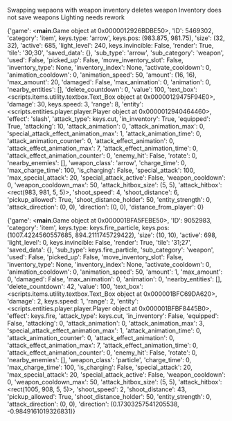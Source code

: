 Swapping wepaons with weapon inventory deletes weapon
Inventory does not save weapons
Lighting needs rework



{'game': <__main__.Game object at 0x0000012926BDBE50>, 'ID': 5469302, 'category': 'item', keys.type: 'arrow', keys.pos: (983.875, 981.75), 'size': (32, 32), 'active': 685, 'light_level': 240, keys.invincible: False, 'render': True, 'tile': '30;30', 'saved_data': {}, 'sub_type': 'arrow', 'sub_category': 'weapon', 'used': False, 'picked_up': False, 'move_inventory_slot': False, 'inventory_type': None, 'inventory_index': None, 'activate_cooldown': 0, 'animation_cooldown': 0, 'animation_speed': 50, 'amount': (16, 16), 'max_amount': 20, 'damaged': False, 'max_animation': 0, 'animation': 0, 'nearby_entities': [], 'delete_countdown': 0, 'value': 100, 'text_box': <scripts.items.utility.textbox.Text_Box object at 0x00000129475F94E0>, 'damage': 30, keys.speed: 3, 'range': 8, 'entity': <scripts.entities.player.player.Player object at 0x0000012940464460>, 'effect': 'slash', 'attack_type': keys.cut, 'in_inventory': True, 'equipped': True, 'attacking': 10, 'attack_animation': 0, 'attack_animation_max': 0, 'special_attack_effect_animation_max': 1, 'attack_animation_time': 0, 'attack_animation_counter': 0, 'attack_effect_animation': 0, 'attack_effect_animation_max': 7, 'attack_effect_animation_time': 0, 'attack_effect_animation_counter': 0, 'enemy_hit': False, 'rotate': 0, 'nearby_enemies': [], 'weapon_class': 'arrow', 'charge_time': 0, 'max_charge_time': 100, 'is_charging': False, 'special_attack': 100, 'max_special_attack': 20, 'special_attack_active': False, 'weapon_cooldown': 0, 'weapon_cooldown_max': 50, 'attack_hitbox_size': (5, 5), 'attack_hitbox': <rect(983, 981, 5, 5)>, 'shoot_speed': 4, 'shoot_distance': 6, 'pickup_allowed': True, 'shoot_distance_holder': 50, 'entity_strength': 0, 'attack_direction': (0, 0), 'direction': (0, 0), 'distance_from_player': 0}


{'game': <__main__.Game object at 0x000001BFA5FEBE50>, 'ID': 9052983, 'category': 'item', keys.type: keys.fire_particle, keys.pos: (1007.4224560557685, 894.2111745729422), 'size': (10, 10), 'active': 698, 'light_level': 0, keys.invincible: False, 'render': True, 'tile': '31;27', 'saved_data': {}, 'sub_type': keys.fire_particle, 'sub_category': 'weapon', 'used': False, 'picked_up': False, 'move_inventory_slot': False, 'inventory_type': None, 'inventory_index': None, 'activate_cooldown': 0, 'animation_cooldown': 0, 'animation_speed': 50, 'amount': 1, 'max_amount': 0, 'damaged': False, 'max_animation': 0, 'animation': 0, 'nearby_entities': [], 'delete_countdown': 42, 
'value': 100, 'text_box': <scripts.items.utility.textbox.Text_Box object at 0x000001BFC69DA620>, 'damage': 2, keys.speed: 1, 'range': 2, 'entity': <scripts.entities.player.player.Player object at 0x000001BFBF8445B0>, 'effect': keys.fire, 'attack_type': keys.cut, 'in_inventory': False, 'equipped': False, 'attacking': 0, 'attack_animation': 0, 'attack_animation_max': 3, 'special_attack_effect_animation_max': 1, 'attack_animation_time': 0, 'attack_animation_counter': 0, 'attack_effect_animation': 0, 'attack_effect_animation_max': 7, 'attack_effect_animation_time': 0, 'attack_effect_animation_counter': 0, 'enemy_hit': False, 'rotate': 0, 'nearby_enemies': [], 'weapon_class': 'particle', 'charge_time': 0, 'max_charge_time': 100, 'is_charging': False, 'special_attack': 20, 'max_special_attack': 20, 'special_attack_active': False, 'weapon_cooldown': 0, 'weapon_cooldown_max': 50, 'attack_hitbox_size': (5, 5), 'attack_hitbox': <rect(1005, 908, 5, 5)>, 'shoot_speed': 2, 'shoot_distance': 43, 'pickup_allowed': True, 'shoot_distance_holder': 50, 'entity_strength': 0, 'attack_direction': (0, 0), 'direction': (0.17303257541205538, -0.9849161019326831)}